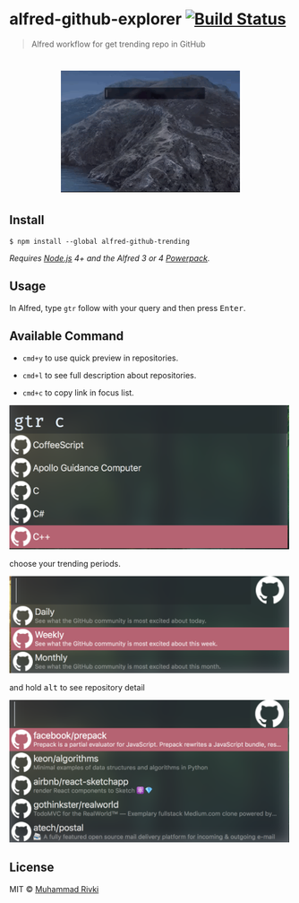# alfred-github-explorer [![Build Status](https://travis-ci.org/mikqi/alfred-github-trending.svg?branch=master)](https://travis-ci.org/mikqi/alfred-github-trending)

> Alfred workflow for get trending repo in GitHub

<h1 align="center">
  <img src="media.gif" />
</h1>

## Install

```
$ npm install --global alfred-github-trending
```

_Requires [Node.js](https://nodejs.org) 4+ and the Alfred 3 or 4 [Powerpack](https://www.alfredapp.com/powerpack/)._

## Usage

In Alfred, type `gtr` follow with your query and then press <kbd>Enter</kbd>.

## Available Command

- `cmd+y` to use quick preview in repositories.

- `cmd+l` to see full description about repositories.

- `cmd+c` to copy link in focus list.

<img src="./media/media1.png" width="500"/>

choose your trending periods.

<img src="./media/media2.png" width="500"/>

and hold <kbd>alt</kbd> to see repository detail

<img src="./media/media3.png" width="500"/>

## License

MIT © [Muhammad Rivki](https://this.rivki.id)
